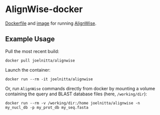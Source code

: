 # AlignWise-docker

[Dockerfile](https://github.com/joelnitta/AlignWise-docker/blob/master/Dockerfile) and [image](https://hub.docker.com/r/joelnitta/alignwise/) for running [AlignWise](https://github.com/TeriForey/AlignWise).


## Example Usage

Pull the most recent build:

```
docker pull joelnitta/alignwise
```

Launch the container:

```
docker run --rm -it joelnitta/alignwise
```

Or, run `AlignWise` commands directly from docker by mounting a volume containing the query and BLAST database files (here, `/working/dir`):

```
docker run --rm -v /working/dir:/home joelnitta/alignwise -n my_nucl_db -p my_prot_db my_seq.fasta
```
